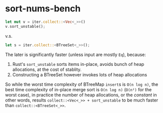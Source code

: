 # sort-nums-bench

```rust
let mut v = iter.collect::<Vec<_>>()
v.sort_unstable();
```

v.s.

```rust
let s = iter.collect::<BTreeSet<_>>();
```

The later is significantly faster (unless input are mostly `Eq`), because:

1. Rust's `sort_unstable` sorts items in-place, avoids bunch of heap allocations, at the cost of stablity.
2. Constructing a BTreeSet however invokes lots of heap allocations

So while the worst time complexity of BTreeMap `insert`s is `O(n log n)`,
the best time complexity of in-place merge sort is `O(n log n)` (`O(n²)` for the worst case),
in practice the number of heap allocations, or the _constant_ in other words,
results `collect::<Vec<_>> + sort_unstable` to be much faster than `collect::<BTreeSet<_>>`.
